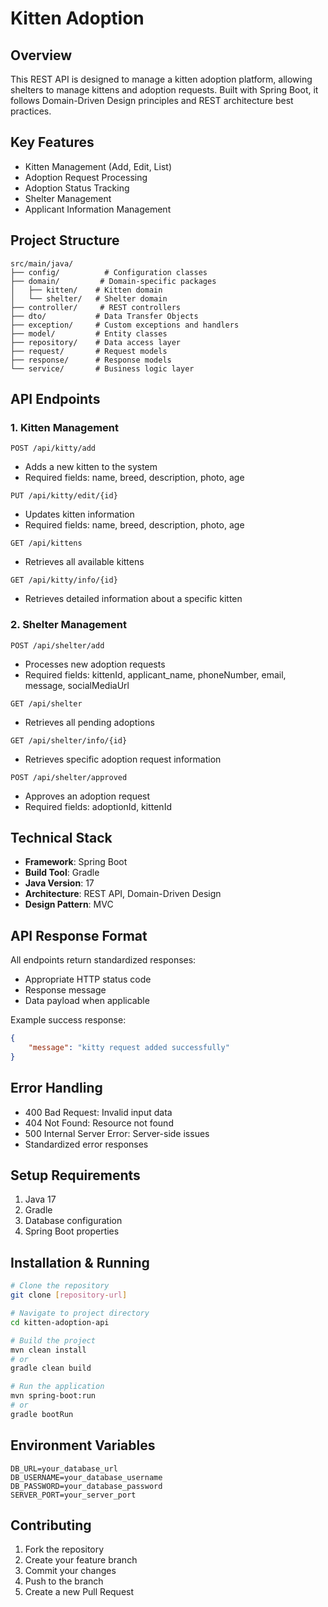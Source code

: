 # Kitten Adoption 
## Overview
This REST API is designed to manage a kitten adoption platform, allowing shelters to manage kittens and adoption requests. Built with Spring Boot, it follows Domain-Driven Design principles and REST architecture best practices.

## Key Features
- Kitten Management (Add, Edit, List)
- Adoption Request Processing
- Adoption Status Tracking
- Shelter Management
- Applicant Information Management

## Project Structure
```
src/main/java/
├── config/          # Configuration classes
├── domain/         # Domain-specific packages
│   ├── kitten/    # Kitten domain
│   └── shelter/   # Shelter domain
├── controller/     # REST controllers
├── dto/           # Data Transfer Objects
├── exception/     # Custom exceptions and handlers
├── model/         # Entity classes
├── repository/    # Data access layer
├── request/       # Request models
├── response/      # Response models
└── service/       # Business logic layer
```

## API Endpoints

### 1. Kitten Management
```
POST /api/kitty/add
```
- Adds a new kitten to the system
- Required fields: name, breed, description, photo, age
```
PUT /api/kitty/edit/{id}
```
- Updates kitten information
- Required fields: name, breed, description, photo, age
```
GET /api/kittens
```
- Retrieves all available kittens
```
GET /api/kitty/info/{id}
```
- Retrieves detailed information about a specific kitten

### 2. Shelter Management
```
POST /api/shelter/add
```
- Processes new adoption requests
- Required fields: kittenId, applicant_name, phoneNumber, email, message, socialMediaUrl
```
GET /api/shelter
```
- Retrieves all pending adoptions
```
GET /api/shelter/info/{id}
```
- Retrieves specific adoption request information
```
POST /api/shelter/approved
```
- Approves an adoption request
- Required fields: adoptionId, kittenId

## Technical Stack
- **Framework**: Spring Boot
- **Build Tool**: Gradle
- **Java Version**: 17
- **Architecture**: REST API, Domain-Driven Design
- **Design Pattern**: MVC

## API Response Format
All endpoints return standardized responses:
- Appropriate HTTP status code
- Response message
- Data payload when applicable

Example success response:
```json
{
    "message": "kitty request added successfully"
}
```

## Error Handling
- 400 Bad Request: Invalid input data
- 404 Not Found: Resource not found
- 500 Internal Server Error: Server-side issues
- Standardized error responses

## Setup Requirements
1. Java 17
2. Gradle
3. Database configuration
4. Spring Boot properties

## Installation & Running
```bash
# Clone the repository
git clone [repository-url]

# Navigate to project directory
cd kitten-adoption-api

# Build the project
mvn clean install
# or
gradle clean build

# Run the application
mvn spring-boot:run
# or
gradle bootRun
```

## Environment Variables
```
DB_URL=your_database_url
DB_USERNAME=your_database_username
DB_PASSWORD=your_database_password
SERVER_PORT=your_server_port
```


## Contributing
1. Fork the repository
2. Create your feature branch
3. Commit your changes
4. Push to the branch
5. Create a new Pull Request


